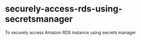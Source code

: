 # securely-access-rds-using-secretsmanager
To securely access Amazon RDS instance using secrets manager
